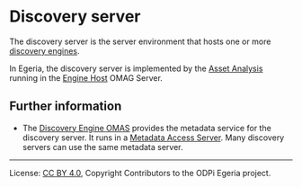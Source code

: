 <!-- SPDX-License-Identifier: CC-BY-4.0 -->
<!-- Copyright Contributors to the ODPi Egeria project. -->

# Discovery server

The discovery server is the server environment that hosts one or more
[discovery engines](https://egeria-project.org/concepts/open-discovery-engine).

In Egeria, the discovery server is implemented by the
[Asset Analysis](../../../engine-services/asset-analysis) running in the
[Engine Host](https://egeria-project.org/concepts/engine-host) OMAG Server.


## Further information

 * The [Discovery Engine OMAS](https://egeria-project.org/services/omas/discovery-engine/overview)
   provides the metadata service for the discovery server.  It runs in
   a [Metadata Access Server](https://egeria-project.org/concepts/metadata-access-server).
   Many discovery servers can use the same metadata server.


----
License: [CC BY 4.0](https://creativecommons.org/licenses/by/4.0/),
Copyright Contributors to the ODPi Egeria project.